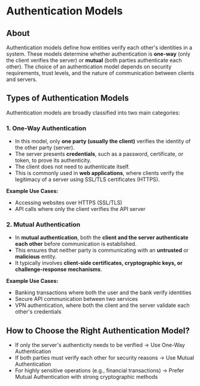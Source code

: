 # Authentication Models

## About

Authentication models define how entities verify each other's identities in a system. These models determine whether authentication is **one-way** (only the client verifies the server) or **mutual** (both parties authenticate each other). The choice of an authentication model depends on security requirements, trust levels, and the nature of communication between clients and servers.

## **Types of Authentication Models**

Authentication models are broadly classified into two main categories:

### **1. One-Way Authentication**

* In this model, only **one party (usually the client)** verifies the identity of the other party (server).
* The server presents **credentials**, such as a password, certificate, or token, to prove its authenticity.
* The client does not need to authenticate itself.
* This is commonly used in **web applications**, where clients verify the legitimacy of a server using SSL/TLS certificates (HTTPS).

**Example Use Cases:**

* Accessing websites over HTTPS (SSL/TLS)
* API calls where only the client verifies the API server

### **2. Mutual Authentication**

* In **mutual authentication**, both the **client and the server authenticate each other** before communication is established.
* This ensures that neither party is communicating with an **untrusted** or **malicious** entity.
* It typically involves **client-side certificates, cryptographic keys, or challenge-response mechanisms**.

**Example Use Cases:**

* Banking transactions where both the user and the bank verify identities
* Secure API communication between two services
* VPN authentication, where both the client and the server validate each other's credentials

## **How to Choose the Right Authentication Model?**

* If only the server's authenticity needs to be verified → Use One-Way Authentication
* If both parties must verify each other for security reasons → Use Mutual Authentication
* For highly sensitive operations (e.g., financial transactions) → Prefer Mutual Authentication with strong cryptographic methods
